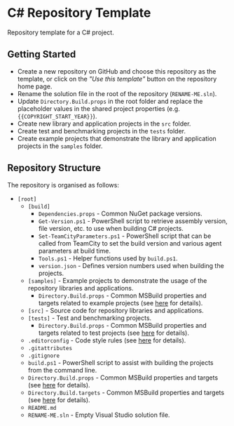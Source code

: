 # C# Repository Template

Repository template for a C# project.

## Getting Started

- Create a new repository on GitHub and choose this repository as the template, or click on the _"Use this template"_ button on the repository home page.
- Rename the solution file in the root of the repository (`RENAME-ME.sln`).
- Update `Directory.Build.props` in the root folder and replace the placeholder values in the shared project properties (e.g. `{{COPYRIGHT_START_YEAR}}`).
- Create new library and application projects in the `src` folder.
- Create test and benchmarking projects in the `tests` folder.
- Create example projects that demonstrate the library and application projects in the `samples` folder.

## Repository Structure

The repository is organised as follows:

- `[root]`
  - `[build]`
    - `Dependencies.props` - Common NuGet package versions.
    - `Get-Version.ps1` - PowerShell script to retrieve assembly version, file version, etc. to use when building C# projects.
    - `Set-TeamCityParameters.ps1` - PowerShell script that can be called from TeamCity to set the build version and various agent parameters at build time.
    - `Tools.ps1` - Helper functions used by `build.ps1`.
    - `version.json` - Defines version numbers used when building the projects.
  - `[samples]` - Example projects to demonstrate the usage of the repository libraries and applications.
    - `Directory.Build.props` - Common MSBuild properties and targets related to example projects (see [here](https://docs.microsoft.com/en-us/visualstudio/msbuild/customize-your-build) for details).
  - `[src]` - Source code for repository libraries and applications.
  - `[tests]` - Test and benchmarking projects.
    - `Directory.Build.props` - Common MSBuild properties and targets related to test projects (see [here](https://docs.microsoft.com/en-us/visualstudio/msbuild/customize-your-build) for details).
  - `.editorconfig` - Code style rules (see [here](https://editorconfig.org/) for details).
  - `.gitattributes`
  - `.gitignore`
  - `build.ps1` - PowerShell script to assist with building the projects from the command line.
  - `Directory.Build.props` - Common MSBuild properties and targets (see [here](https://docs.microsoft.com/en-us/visualstudio/msbuild/customize-your-build) for details).
  - `Directory.Build.targets` - Common MSBuild properties and targets (see [here](https://docs.microsoft.com/en-us/visualstudio/msbuild/customize-your-build) for details). 
  - `README.md`
  - `RENAME-ME.sln` - Empty Visual Studio solution file.
